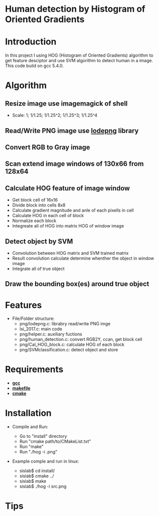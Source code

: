 <!---
/*******************************************************************************
// Project name   : LSI Design Contet
// File name      : REAME.md
// Created date   : Wed 22 Mar 2017
// Author         : Huy Hung Ho
// Last modified  : Wed 22 Mar 2017
// Desc           :
*******************************************************************************/
-->
Human detection by Histogram of Oriented Gradients
==================================================

# Introduction
In this project I using HOG (Histogram of Oriented Gradients) algorithm to
get feature desciptor and use SVM algorithm to detect human in a image. This
code build on gcc 5.4.0.


# Algorithm
## Resize image use imagemagick of shell
* Scale: 1; 1/1.25; 1/1.25^2; 1/1.25^3; 1/1.25^4

## Read/Write PNG image use [lodepng](http://lodev.org/lodepng/) library

## Convert RGB to Gray image

## Scan extend image windows of 130x66 from 128x64

## Calculate HOG feature of image window
* Get block cell of 16x16
* Divide block into cells 8x8
* Calculate gradient magnitude and anle of each pixells in cell
* Calculate HOG in each cell of block
* Normalize each block
* Integreate all of HOG into matrix HOG of window image

## Detect object by SVM
* Convolution between HOG matrix and SVM trained matrix
* Result convolution calculate determine whenther the object in window image
* Integrate all of true object

## Draw the bounding box(es) around true object


# Features
* File/Folder structure:
	* png/lodepng.c:		librabry read/write PNG imge
	* lsi_2017.c:			main code
	* png/helper.c:			auxiliary fuctions
	* png/human_detection.c:	convert RGB2Y, ccan, get block cell
	* png/Cal_HOG_block.c:		calculate HOG of each block
	* png/SVMclassification.c:	detect object and store

# Requirements
* [**gcc**](https://gcc.gnu.org/)
* [**makefile**](https://www.gnu.org/software/make/manual/make.html)
* [**cmake**](https://cmake.org/)


# Installation
* Compile and Run:
	* Go to "install" directory
	* Run "cmake path/to/CMakeList.txt"
	* Run "make"
	* Run "./hog -i <file>.png"

* Example comple and run in linux:
	* sislab$ cd install/
	* sislab$ cmake ../
	* sislab$ make
	* sislab$ ./hog -i src.png


# Tips


